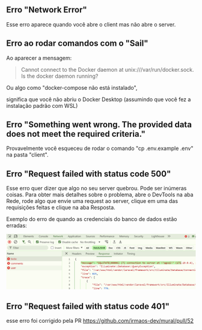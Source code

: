 ## Erro "Network Error"

Esse erro aparece quando você abre o client mas não abre o server.

## Erro ao rodar comandos com o "Sail"

Ao aparecer a mensagem:

> Cannot connect to the Docker daemon at unix:///var/run/docker.sock. Is the docker daemon running?

Ou algo como "docker-compose não está instalado",

significa que você não abriu o Docker Desktop (assumindo que você fez a instalação padrão com WSL)

## Erro "Something went wrong. The provided data does not meet the required criteria."

Provavelmente você esqueceu de rodar o comando "cp .env.example .env" na pasta "client".

## Erro "Request failed with status code 500"

Esse erro quer dizer que algo no seu server quebrou. Pode ser inúmeras coisas.
Para obter mais detalhes sobre o problema, abre o DevTools na aba Rede, rode algo que envie uma request ao server, clique em uma das requisições feitas e clique na aba Resposta.

Exemplo do erro de quando as credenciais do banco de dados estão erradas:

![aba rede no devtools](imagens/devtools_network.png)

## Erro "Request failed with status code 401"

esse erro foi corrigido pela PR https://github.com/irmaos-dev/mural/pull/52